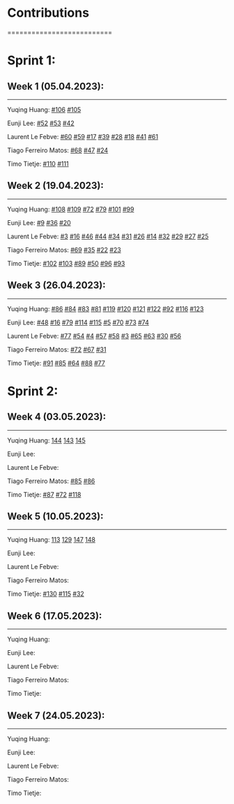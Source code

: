 # Contributions 
==========================


# Sprint 1:

## Week 1 (05.04.2023):
--------------------------
Yuqing Huang: [#106](https://github.com/sopra-fs23-group-41/Server/issues/106) [#105](https://github.com/sopra-fs23-group-41/Server/issues/105) 

Eunji Lee: [#52](https://github.com/sopra-fs23-group-41/Client/issues/52) [#53](https://github.com/sopra-fs23-group-41/Client/issues/53) [#42](https://github.com/sopra-fs23-group-41/Client/issues/42)

Laurent Le Febve: [#60](https://github.com/sopra-fs23-group-41/Client/issues/60) [#59](https://github.com/sopra-fs23-group-41/Client/issues/59) [#17](https://github.com/sopra-fs23-group-41/Client/issues/17) [#39](https://github.com/sopra-fs23-group-41/Client/issues/39) [#28](https://github.com/sopra-fs23-group-41/Client/issues/28) [#18](https://github.com/sopra-fs23-group-41/Client/issues/18) [#41](https://github.com/sopra-fs23-group-41/Client/issues/41) [#61](https://github.com/sopra-fs23-group-41/Client/issues/61)

Tiago Ferreiro Matos: [#68](https://github.com/sopra-fs23-group-41/Client/issues/68) [#47](https://github.com/sopra-fs23-group-41/Client/issues/47) [#24](https://github.com/sopra-fs23-group-41/Client/issues/24)

Timo Tietje: [#110](https://github.com/sopra-fs23-group-41/Server/issues/106) [#111](https://github.com/sopra-fs23-group-41/Server/issues/111)

## Week 2 (19.04.2023):
-------------------------
Yuqing Huang: [#108](https://github.com/sopra-fs23-group-41/Server/issues/108) [#109](https://github.com/sopra-fs23-group-41/Server/issues/109) [#72](https://github.com/sopra-fs23-group-41/Server/issues/72) [#79](https://github.com/sopra-fs23-group-41/Server/issues/79) [#101](https://github.com/sopra-fs23-group-41/Server/issues/101) [#99](https://github.com/sopra-fs23-group-41/Server/issues/99)

Eunji Lee: [#9](https://github.com/sopra-fs23-group-41/Client/issues/9) [#36](https://github.com/sopra-fs23-group-41/Client/issues/36) [#20](https://github.com/sopra-fs23-group-41/Client/issues/20)

Laurent Le Febve: [#3](https://github.com/sopra-fs23-group-41/Client/issues/3) [#16](https://github.com/sopra-fs23-group-41/Client/issues/16) [#46](https://github.com/sopra-fs23-group-41/Client/issues/46) [#44](https://github.com/sopra-fs23-group-41/Client/issues/44) [#34](https://github.com/sopra-fs23-group-41/Client/issues/34) [#31](https://github.com/sopra-fs23-group-41/Client/issues/31) [#26](https://github.com/sopra-fs23-group-41/Client/issues/26) [#14](https://github.com/sopra-fs23-group-41/Client/issues/14) [#32](https://github.com/sopra-fs23-group-41/Client/issues/32) [#29](https://github.com/sopra-fs23-group-41/Client/issues/29) [#27](https://github.com/sopra-fs23-group-41/Client/issues/27) [#25](https://github.com/sopra-fs23-group-41/Client/issues/25)

Tiago Ferreiro Matos: [#69](https://github.com/sopra-fs23-group-41/Client/issues/69) [#35](https://github.com/sopra-fs23-group-41/Client/issues/35) [#22](https://github.com/sopra-fs23-group-41/Client/issues/22) [#23](https://github.com/sopra-fs23-group-41/Client/issues/23)

Timo Tietje: [#102](https://github.com/sopra-fs23-group-41/Server/issues/102) [#103](https://github.com/sopra-fs23-group-41/Server/issues/103) [#89](https://github.com/sopra-fs23-group-41/Server/issues/89) [#50](https://github.com/sopra-fs23-group-41/Server/issues/50) [#96](https://github.com/sopra-fs23-group-41/Server/issues/96) [#93](https://github.com/sopra-fs23-group-41/Server/issues/93)

## Week 3 (26.04.2023):
-------------------------
Yuqing Huang: [#86](https://github.com/sopra-fs23-group-41/Server/issues/86) [#84](https://github.com/sopra-fs23-group-41/Server/issues/84) [#83](https://github.com/sopra-fs23-group-41/Server/issues/83) [#81](https://github.com/sopra-fs23-group-41/Server/issues/81) [#119](https://github.com/sopra-fs23-group-41/Server/issues/119) [#120](https://github.com/sopra-fs23-group-41/Server/issues/120) [#121](https://github.com/sopra-fs23-group-41/Server/issues/121) [#122](https://github.com/sopra-fs23-group-41/Server/issues/122) [#92](https://github.com/sopra-fs23-group-41/Server/issues/92) [#116](https://github.com/sopra-fs23-group-41/Server/issues/116) [#123](https://github.com/sopra-fs23-group-41/Server/issues/123)

Eunji Lee: [#48](https://github.com/sopra-fs23-group-41/Client/issues/48) [#16](https://github.com/sopra-fs23-group-41/Client/issues/16) [#79](https://github.com/sopra-fs23-group-41/Client/issues/79) [#114](https://github.com/sopra-fs23-group-41/Client/issues/114) [#115](https://github.com/sopra-fs23-group-41/Client/issues/115) [#5](https://github.com/sopra-fs23-group-41/Client/issues/5) [#70](https://github.com/sopra-fs23-group-41/Client/issues/70) [#73](https://github.com/sopra-fs23-group-41/Client/issues/73) [#74](https://github.com/sopra-fs23-group-41/Client/issues/74)

Laurent Le Febve: [#77](https://github.com/sopra-fs23-group-41/Client/issues/77) [#54](https://github.com/sopra-fs23-group-41/Client/issues/54) [#4](https://github.com/sopra-fs23-group-41/Client/issues/4) [#57](https://github.com/sopra-fs23-group-41/Client/issues/57) [#58](https://github.com/sopra-fs23-group-41/Client/issues/58) [#3](https://github.com/sopra-fs23-group-41/Client/issues/3) [#65](https://github.com/sopra-fs23-group-41/Client/issues/65) [#63](https://github.com/sopra-fs23-group-41/Client/issues/63) [#30](https://github.com/sopra-fs23-group-41/Client/issues/30) [#56](https://github.com/sopra-fs23-group-41/Client/issues/56)

Tiago Ferreiro Matos: [#72](https://github.com/sopra-fs23-group-41/Client/issues/72) [#67](https://github.com/sopra-fs23-group-41/Client/issues/67) [#31](https://github.com/sopra-fs23-group-41/Client/issues/31)

Timo Tietje: [#91](https://github.com/sopra-fs23-group-41/Server/issues/91) [#85](https://github.com/sopra-fs23-group-41/Server/issues/85) [#64](https://github.com/sopra-fs23-group-41/Server/issues/64) [#88](https://github.com/sopra-fs23-group-41/Server/issues/88) [#77](https://github.com/sopra-fs23-group-41/Server/issues/77)

# Sprint 2:

## Week 4 (03.05.2023):
-------------------------
Yuqing Huang: [144](https://github.com/sopra-fs23-group-41/Client/issues/144) [143](https://github.com/sopra-fs23-group-41/Client/issues/143) [145](https://github.com/sopra-fs23-group-41/Client/issues/145)

Eunji Lee:

Laurent Le Febve:

Tiago Ferreiro Matos: [#85](https://github.com/sopra-fs23-group-41/Client/issues/85) [#86](https://github.com/sopra-fs23-group-41/Client/issues/86)

Timo Tietje:  [#87](https://github.com/sopra-fs23-group-41/Server/issues/87) [#72](https://github.com/sopra-fs23-group-41/Server/issues/72) [#118](https://github.com/sopra-fs23-group-41/Server/issues/118)


## Week 5 (10.05.2023):
-------------------------
Yuqing Huang: [113](https://github.com/sopra-fs23-group-41/Client/issues/113) [129](https://github.com/sopra-fs23-group-41/Client/issues/129) [147](https://github.com/sopra-fs23-group-41/Client/issues/147) [148](https://github.com/sopra-fs23-group-41/Client/issues/148)

Eunji Lee:

Laurent Le Febve:

Tiago Ferreiro Matos:

Timo Tietje: [#130](https://github.com/sopra-fs23-group-41/Server/issues/130) [#115](https://github.com/sopra-fs23-group-41/Server/issues/115) [#32](https://github.com/sopra-fs23-group-41/Server/issues/32)

## Week 6 (17.05.2023):
-------------------------
Yuqing Huang:

Eunji Lee:

Laurent Le Febve:

Tiago Ferreiro Matos:

Timo Tietje: 

## Week 7 (24.05.2023):
-------------------------
Yuqing Huang:

Eunji Lee:

Laurent Le Febve:

Tiago Ferreiro Matos:

Timo Tietje: 
